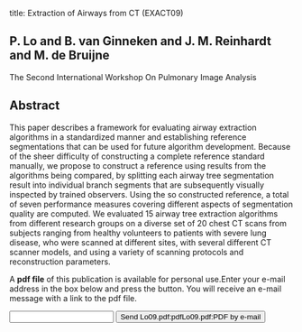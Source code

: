 title: Extraction of Airways from CT (EXACT09)

## P. Lo and B. van Ginneken and J. M. Reinhardt and M. de Bruijne
The Second International Workshop On Pulmonary Image Analysis


## Abstract
This paper describes a framework for evaluating airway extraction algorithms in a standardized manner and establishing reference segmentations that can be used for future algorithm development. Because of the sheer difficulty of constructing a complete reference standard manually, we propose to construct a reference using results from the algorithms being compared, by splitting each airway tree segmentation result into individual branch segments that are subsequently visually inspected by trained observers. Using the so constructed reference, a total of seven performance measures covering different aspects of segmentation quality are computed. We evaluated 15 airway tree extraction algorithms from different research groups on a diverse set of 20 chest CT scans from subjects ranging from healthy volunteers to patients with severe lung disease, who were scanned at different sites, with several different CT scanner models, and using a variety of scanning protocols and reconstruction parameters.

A <b>pdf file</b> of this publication is available for personal use.Enter your e-mail address in the box below and press the button. You will receive an e-mail message with a link to the pdf file.
<form action="sender.php">  <input type="text" name="email">  <input type="submit" value="Send Lo09.pdf:pdfLo09.pdf:PDF by e-mail"></form>